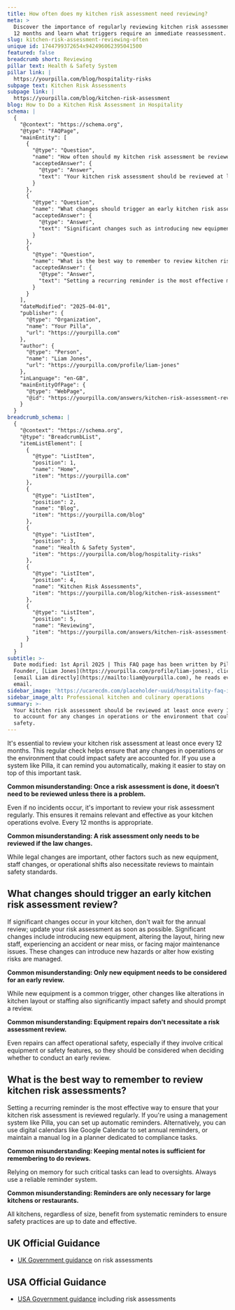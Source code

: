 ```yaml
---
title: How often does my kitchen risk assessment need reviewing?
meta: >
  Discover the importance of regularly reviewing kitchen risk assessments every
  12 months and learn what triggers require an immediate reassessment.
slug: kitchen-risk-assessment-reviewing-often
unique id: 1744799372654x942496062395041500
featured: false
breadcrumb short: Reviewing
pillar text: Health & Safety System
pillar link: |
  https://yourpilla.com/blog/hospitality-risks
subpage text: Kitchen Risk Assessments
subpage link: |
  https://yourpilla.com/blog/kitchen-risk-assessment
blog: How to Do a Kitchen Risk Assessment in Hospitality
schema: |
  {
    "@context": "https://schema.org",
    "@type": "FAQPage",
    "mainEntity": [
      {
        "@type": "Question",
        "name": "How often should my kitchen risk assessment be reviewed?",
        "acceptedAnswer": {
          "@type": "Answer",
          "text": "Your kitchen risk assessment should be reviewed at least once every 12 months to account for any changes in operations or the environment that could affect safety. Regular updates ensure the assessment remains relevant and effective."
        }
      },
      {
        "@type": "Question",
        "name": "What changes should trigger an early kitchen risk assessment review?",
        "acceptedAnswer": {
          "@type": "Answer",
          "text": "Significant changes such as introducing new equipment, altering the layout, hiring new staff, experiencing an accident, or major maintenance issues should trigger an early review of your kitchen risk assessment. These changes could introduce new hazards or alter how existing risks are managed."
        }
      },
      {
        "@type": "Question",
        "name": "What is the best way to remember to review kitchen risk assessments?",
        "acceptedAnswer": {
          "@type": "Answer",
          "text": "Setting a recurring reminder is the most effective method to remember regular reviews of your kitchen risk assessment. This can be achieved through management systems that provide automatic reminders, or by using digital calendars and dedicated planners."
        }
      }
    ],
    "dateModified": "2025-04-01",
    "publisher": {
      "@type": "Organization",
      "name": "Your Pilla",
      "url": "https://yourpilla.com"
    },
    "author": {
      "@type": "Person",
      "name": "Liam Jones",
      "url": "https://yourpilla.com/profile/liam-jones"
    },
    "inLanguage": "en-GB",
    "mainEntityOfPage": {
      "@type": "WebPage",
      "@id": "https://yourpilla.com/answers/kitchen-risk-assessment-reviewing-often"
    }
  }
breadcrumb_schema: |
  {
    "@context": "https://schema.org",
    "@type": "BreadcrumbList",
    "itemListElement": [
      {
        "@type": "ListItem",
        "position": 1,
        "name": "Home",
        "item": "https://yourpilla.com"
      },
      {
        "@type": "ListItem",
        "position": 2,
        "name": "Blog",
        "item": "https://yourpilla.com/blog"
      },
      {
        "@type": "ListItem",
        "position": 3,
        "name": "Health & Safety System",
        "item": "https://yourpilla.com/blog/hospitality-risks"
      },
      {
        "@type": "ListItem",
        "position": 4,
        "name": "Kitchen Risk Assessments",
        "item": "https://yourpilla.com/blog/kitchen-risk-assessment"
      },
      {
        "@type": "ListItem",
        "position": 5,
        "name": "Reviewing",
        "item": "https://yourpilla.com/answers/kitchen-risk-assessment-reviewing-often"
      }
    ]
  }
subtitle: >-
  Date modified: 1st April 2025 | This FAQ page has been written by Pilla
  Founder, [Liam Jones](https://yourpilla.com/profile/liam-jones), click to
  [email Liam directly](https://mailto:liam@yourpilla.com), he reads every
  email.
sidebar_image: 'https://ucarecdn.com/placeholder-uuid/hospitality-faq-image.jpg'
sidebar_image_alt: Professional kitchen and culinary operations
summary: >-
  Your kitchen risk assessment should be reviewed at least once every 12 months
  to account for any changes in operations or the environment that could affect
  safety.
---
```

It's essential to review your kitchen risk assessment at least once every 12 months. This regular check helps ensure that any changes in operations or the environment that could impact safety are accounted for. If you use a system like Pilla, it can remind you automatically, making it easier to stay on top of this important task.

**Common misunderstanding: Once a risk assessment is done, it doesn’t need to be reviewed unless there is a problem.**

Even if no incidents occur, it's important to review your risk assessment regularly. This ensures it remains relevant and effective as your kitchen operations evolve. Every 12 months is appropriate.

**Common misunderstanding: A risk assessment only needs to be reviewed if the law changes.**

While legal changes are important, other factors such as new equipment, staff changes, or operational shifts also necessitate reviews to maintain safety standards.

## What changes should trigger an early kitchen risk assessment review?

If significant changes occur in your kitchen, don't wait for the annual review; update your risk assessment as soon as possible. Significant changes include introducing new equipment, altering the layout, hiring new staff, experiencing an accident or near miss, or facing major maintenance issues. These changes can introduce new hazards or alter how existing risks are managed.

**Common misunderstanding: Only new equipment needs to be considered for an early review.**

While new equipment is a common trigger, other changes like alterations in kitchen layout or staffing also significantly impact safety and should prompt a review.

**Common misunderstanding: Equipment repairs don't necessitate a risk assessment review.**

Even repairs can affect operational safety, especially if they involve critical equipment or safety features, so they should be considered when deciding whether to conduct an early review.

## What is the best way to remember to review kitchen risk assessments?

Setting a recurring reminder is the most effective way to ensure that your kitchen risk assessment is reviewed regularly. If you're using a management system like Pilla, you can set up automatic reminders. Alternatively, you can use digital calendars like Google Calendar to set annual reminders, or maintain a manual log in a planner dedicated to compliance tasks.

**Common misunderstanding: Keeping mental notes is sufficient for remembering to do reviews.**

Relying on memory for such critical tasks can lead to oversights. Always use a reliable reminder system.

**Common misunderstanding: Reminders are only necessary for large kitchens or restaurants.**

All kitchens, regardless of size, benefit from systematic reminders to ensure safety practices are up to date and effective.

## UK Official Guidance

-   [UK Government guidance](https://www.hse.gov.uk/catering/risk.htm) on risk assessments

## USA Official Guidance

-   [USA Government guidance](https://www.fda.gov/regulatory-information/search-fda-guidance-documents/draft-guidance-industry-hazard-analysis-and-risk-based-preventive-controls-human-food) including risk assessments
